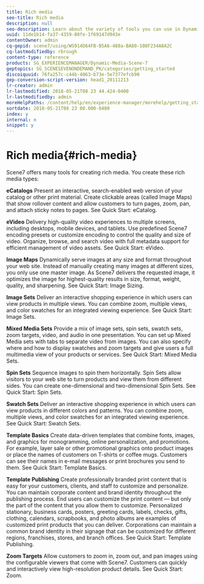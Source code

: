 ```yaml
---
title: Rich media
seo-title: Rich media
description: null
seo-description: Learn about the variety of tools you can use in Dynamic Media Classic to create rich media.
uuid: 11de1b14-fa37-4359-80fe-1f69147d943e
contentOwner: admin
cq-gepid: scene7/using/WS914D64FB-B5A6-488a-BA80-108F234A8A2C
cq-lastmodifiedby: rbrough
content-type: reference
products: SG_EXPERIENCEMANAGER/Dynamic-Media-Scene-7
geptopics: SG_SCENESEVENONDEMAND_PK/categories/getting_started
discoiquuid: 76fa257c-c44b-4063-b73e-5e7377efcb90
gep-conversion-script-version: head1_20111213
lr-creator: admin
lr-lastmodified: 2018-05-21T08 23 44.424-0400
lr-lastmodifiedby: admin
moreHelpPaths: /content/help/en/experience-manager/morehelp/getting_started;/content/help/en/experience-manager/morehelp/getting_started
sortdate: 2018-05-21T08 23 00.000-0400
index: y
internal: n
snippet: y
---
```


# Rich media{#rich-media}

Scene7 offers many tools for creating rich media. You create these rich media types:

**eCatalogs** Present an interactive, search-enabled web version of your catalog or other print material. Create clickable areas (called Image Maps) that show rollover content and allow customers to turn pages, zoom, pan, and attach sticky notes to pages. See Quick Start: eCatalog.

**eVideo** Delivery high-quality video experiences to multiple screens, including desktops, mobile devices, and tablets. Use predefined Scene7 encoding presets or customize encoding to control the quality and size of video. Organize, browse, and search video with full metadata support for efficient management of video assets. See Quick Start: eVideo.

**Image Maps** Dynamically serve images at any size and format throughout your web site. Instead of manually creating many images at different sizes, you only use one master image. As Scene7 delivers the requested image, it optimizes the image for highest-quality results in size, format, weight, quality, and sharpening. See Quick Start: Image Sizing.

**Image Sets** Deliver an interactive shopping experience in which users can view products in multiple views. You can combine zoom, multiple views, and color swatches for an integrated viewing experience. See Quick Start: Image Sets.

**Mixed Media Sets** Provide a mix of image sets, spin sets, swatch sets, zoom targets, video, and audio in one presentation. You can set up Mixed Media sets with tabs to separate video from images. You can also specify where and how to display swatches and zoom targets and give users a full multimedia view of your products or services. See Quick Start: Mixed Media Sets.

**Spin Sets** Sequence images to spin them horizontally. Spin Sets allow visitors to your web site to turn products and view them from different sides. You can create one-dimensional and two-dimensional Spin Sets. See Quick Start: Spin Sets.

**Swatch Sets** Deliver an interactive shopping experience in which users can view products in different colors and patterns. You can combine zoom, multiple views, and color swatches for an integrated viewing experience. See Quick Start: Swatch Sets.

**Template Basics** Create data-driven templates that combine fonts, images, and graphics for monogramming, online personalization, and promotions. For example, layer sale or other promotional graphics onto product images or place the names of customers on T-shirts or coffee mugs. Customers can see their names in e-mail messages or print brochures you send to them. See Quick Start: Template Basics.

**Template Publishing** Create professionally branded print content that is easy for your customers, clients, and staff to customize and personalize. You can maintain corporate content and brand identity throughout the publishing process. End users can customize the print content — but only the part of the content that you allow them to customize. Personalized stationary, business cards, posters, greeting cards, labels, checks, gifts, clothing, calendars, scrapbooks, and photo albums are examples of customized print products that you can deliver. Corporations can maintain a common brand identity in their signage that can be customized for different regions, franchises, stores, and branch offices. See Quick Start: Template Publishing.

**Zoom Targets** Allow customers to zoom in, zoom out, and pan images using the configurable viewers that come with Scene7. Customers can quickly and interactively view high-resolution product details. See Quick Start: Zoom.
